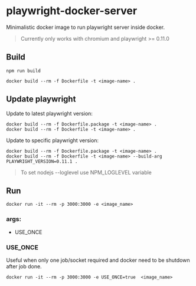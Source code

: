 # playwright-docker-server

Minimalistic docker image to run playwright server inside docker.

> Currently only works with chromium and playwright >= 0.11.0

## Build

```
npm run build

docker build --rm -f Dockerfile -t <image-name> .
```

## Update playwright

Update to latest playwright version:

```
docker build --rm -f Dockerfile.package -t <image-name> .
docker build --rm -f Dockerfile -t <image-name> .
```

Update to specific playwright version:

```
docker build --rm -f Dockerfile.package -t <image-name> .
docker build --rm -f Dockerfile -t <image-name> --build-arg  PLAYWRIGHT_VERSION=0.11.1 .
```

> To set nodejs --loglevel use NPM_LOGLEVEL variable

## Run

```
docker run -it --rm -p 3000:3000 -e <image_name>
```

### args:

- USE_ONCE

### USE_ONCE

Useful when only one job/socket required and docker need to be shutdown after job done.

```
docker run -it --rm -p 3000:3000 -e USE_ONCE=true  <image_name>
```
